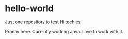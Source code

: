 # hello-world
Just one repository to test
Hi techies,

Pranav here. Currently working Java. Love to work with it.
